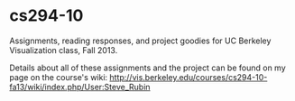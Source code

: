 cs294-10
========

Assignments, reading responses, and project goodies for UC Berkeley Visualization class, Fall 2013.

Details about all of these assignments and the project can be found on my page on the course's wiki: http://vis.berkeley.edu/courses/cs294-10-fa13/wiki/index.php/User:Steve_Rubin
